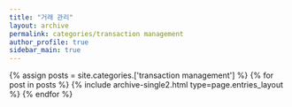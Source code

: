 ```yaml
---
title: "거래 관리"
layout: archive
permalink: categories/transaction management
author_profile: true
sidebar_main: true
---
```



{% assign posts = site.categories.['transaction management'] %}
{% for post in posts %} {% include archive-single2.html type=page.entries_layout %} {% endfor %}